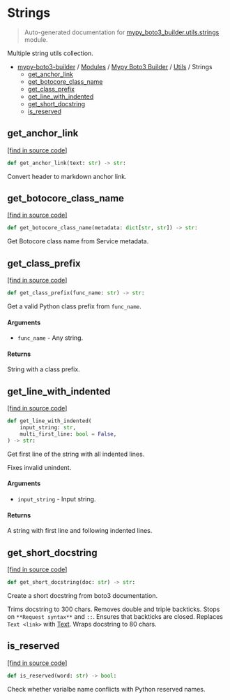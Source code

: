 # Strings

> Auto-generated documentation for [mypy_boto3_builder.utils.strings](https://github.com/youtype/mypy_boto3_builder/blob/main/mypy_boto3_builder/utils/strings.py) module.

Multiple string utils collection.

- [mypy-boto3-builder](../../README.md#mypy_boto3_builder) / [Modules](../../MODULES.md#mypy-boto3-builder-modules) / [Mypy Boto3 Builder](../index.md#mypy-boto3-builder) / [Utils](index.md#utils) / Strings
    - [get_anchor_link](#get_anchor_link)
    - [get_botocore_class_name](#get_botocore_class_name)
    - [get_class_prefix](#get_class_prefix)
    - [get_line_with_indented](#get_line_with_indented)
    - [get_short_docstring](#get_short_docstring)
    - [is_reserved](#is_reserved)

## get_anchor_link

[[find in source code]](https://github.com/youtype/mypy_boto3_builder/blob/main/mypy_boto3_builder/utils/strings.py#L96)

```python
def get_anchor_link(text: str) -> str:
```

Convert header to markdown anchor link.

## get_botocore_class_name

[[find in source code]](https://github.com/youtype/mypy_boto3_builder/blob/main/mypy_boto3_builder/utils/strings.py#L156)

```python
def get_botocore_class_name(metadata: dict[str, str]) -> str:
```

Get Botocore class name from Service metadata.

## get_class_prefix

[[find in source code]](https://github.com/youtype/mypy_boto3_builder/blob/main/mypy_boto3_builder/utils/strings.py#L23)

```python
def get_class_prefix(func_name: str) -> str:
```

Get a valid Python class prefix from `func_name`.

#### Arguments

- `func_name` - Any string.

#### Returns

String with a class prefix.

## get_line_with_indented

[[find in source code]](https://github.com/youtype/mypy_boto3_builder/blob/main/mypy_boto3_builder/utils/strings.py#L37)

```python
def get_line_with_indented(
    input_string: str,
    multi_first_line: bool = False,
) -> str:
```

Get first line of the string with all indented lines.

Fixes invalid unindent.

#### Arguments

- `input_string` - Input string.

#### Returns

A string with first line and following indented lines.

## get_short_docstring

[[find in source code]](https://github.com/youtype/mypy_boto3_builder/blob/main/mypy_boto3_builder/utils/strings.py#L110)

```python
def get_short_docstring(doc: str) -> str:
```

Create a short docstring from boto3 documentation.

Trims docstring to 300 chars.
Removes double and triple backticks.
Stops on `**Request syntax**` and `::`.
Ensures that backticks are closed.
Replaces `Text <link>` with [Text](link).
Wraps docstring to 80 chars.

## is_reserved

[[find in source code]](https://github.com/youtype/mypy_boto3_builder/blob/main/mypy_boto3_builder/utils/strings.py#L103)

```python
def is_reserved(word: str) -> bool:
```

Check whether varialbe name conflicts with Python reserved names.
